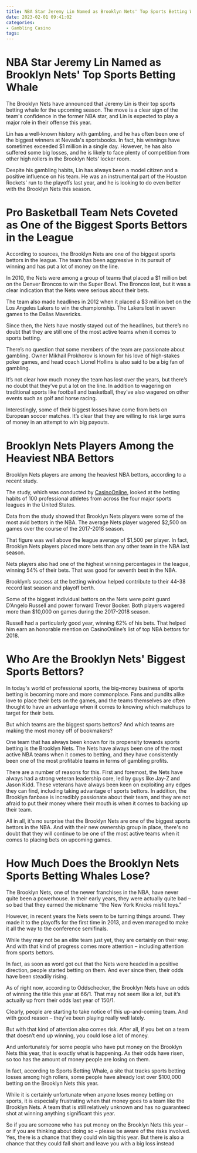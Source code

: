 ```yaml
---
title: NBA Star Jeremy Lin Named as Brooklyn Nets' Top Sports Betting Whale
date: 2023-02-01 09:41:02
categories:
- Gambling Casino
tags:
---
```



#  NBA Star Jeremy Lin Named as Brooklyn Nets' Top Sports Betting Whale

The Brooklyn Nets have announced that Jeremy Lin is their top sports betting whale for the upcoming season. The move is a clear sign of the team's confidence in the former NBA star, and Lin is expected to play a major role in their offense this year.

Lin has a well-known history with gambling, and he has often been one of the biggest winners at Nevada's sportsbooks. In fact, his winnings have sometimes exceeded $1 million in a single day. However, he has also suffered some big losses, and he is likely to face plenty of competition from other high rollers in the Brooklyn Nets' locker room.

Despite his gambling habits, Lin has always been a model citizen and a positive influence on his team. He was an instrumental part of the Houston Rockets' run to the playoffs last year, and he is looking to do even better with the Brooklyn Nets this season.

#  Pro Basketball Team Nets Coveted as One of the Biggest Sports Bettors in the League

According to sources, the Brooklyn Nets are one of the biggest sports bettors in the league. The team has been aggressive in its pursuit of winning and has put a lot of money on the line.

In 2010, the Nets were among a group of teams that placed a $1 million bet on the Denver Broncos to win the Super Bowl. The Broncos lost, but it was a clear indication that the Nets were serious about their bets.

The team also made headlines in 2012 when it placed a $3 million bet on the Los Angeles Lakers to win the championship. The Lakers lost in seven games to the Dallas Mavericks.

Since then, the Nets have mostly stayed out of the headlines, but there’s no doubt that they are still one of the most active teams when it comes to sports betting.

There’s no question that some members of the team are passionate about gambling. Owner Mikhail Prokhorov is known for his love of high-stakes poker games, and head coach Lionel Hollins is also said to be a big fan of gambling.

It’s not clear how much money the team has lost over the years, but there’s no doubt that they’ve put a lot on the line. In addition to wagering on traditional sports like football and basketball, they’ve also wagered on other events such as golf and horse racing.

Interestingly, some of their biggest losses have come from bets on European soccer matches. It’s clear that they are willing to risk large sums of money in an attempt to win big payouts.

#  Brooklyn Nets Players Among the Heaviest NBA Bettors

Brooklyn Nets players are among the heaviest NBA bettors, according to a recent study.

The study, which was conducted by <a href="https://www.casinoonline.com/">CasinoOnline</a>, looked at the betting habits of 100 professional athletes from across the four major sports leagues in the United States.

Data from the study showed that Brooklyn Nets players were some of the most avid bettors in the NBA. The average Nets player wagered $2,500 on games over the course of the 2017-2018 season.

That figure was well above the league average of $1,500 per player. In fact, Brooklyn Nets players placed more bets than any other team in the NBA last season.

Nets players also had one of the highest winning percentages in the league, winning 54% of their bets. That was good for seventh best in the NBA.

Brooklyn’s success at the betting window helped contribute to their 44-38 record last season and playoff berth.

Some of the biggest individual bettors on the Nets were point guard D’Angelo Russell and power forward Trevor Booker. Both players wagered more than $10,000 on games during the 2017-2018 season.

Russell had a particularly good year, winning 62% of his bets. That helped him earn an honorable mention on CasinoOnline’s list of top NBA bettors for 2018.

#  Who Are the Brooklyn Nets' Biggest Sports Bettors?

In today's world of professional sports, the big-money business of sports betting is becoming more and more commonplace. Fans and pundits alike love to place their bets on the games, and the teams themselves are often thought to have an advantage when it comes to knowing which matchups to target for their bets.

But which teams are the biggest sports bettors? And which teams are making the most money off of bookmakers?

One team that has always been known for its propensity towards sports betting is the Brooklyn Nets. The Nets have always been one of the most active NBA teams when it comes to betting, and they have consistently been one of the most profitable teams in terms of gambling profits.

There are a number of reasons for this. First and foremost, the Nets have always had a strong veteran leadership core, led by guys like Jay-Z and Jason Kidd. These veterans have always been keen on exploiting any edges they can find, including taking advantage of sports bettors. In addition, the Brooklyn fanbase is incredibly passionate about their team, and they are not afraid to put their money where their mouth is when it comes to backing up their team.

All in all, it's no surprise that the Brooklyn Nets are one of the biggest sports bettors in the NBA. And with their new ownership group in place, there's no doubt that they will continue to be one of the most active teams when it comes to placing bets on upcoming games.

#  How Much Does the Brooklyn Nets Sports Betting Whales Lose?

The Brooklyn Nets, one of the newer franchises in the NBA, have never quite been a powerhouse. In their early years, they were actually quite bad – so bad that they earned the nickname “the New York Knicks misfit toys.”

However, in recent years the Nets seem to be turning things around. They made it to the playoffs for the first time in 2013, and even managed to make it all the way to the conference semifinals.

While they may not be an elite team just yet, they are certainly on their way. And with that kind of progress comes more attention – including attention from sports bettors.

In fact, as soon as word got out that the Nets were headed in a positive direction, people started betting on them. And ever since then, their odds have been steadily rising.

As of right now, according to Oddschecker, the Brooklyn Nets have an odds of winning the title this year at 66/1. That may not seem like a lot, but it’s actually up from their odds last year of 150/1.

Clearly, people are starting to take notice of this up-and-coming team. And with good reason – they’ve been playing really well lately.

But with that kind of attention also comes risk. After all, if you bet on a team that doesn’t end up winning, you could lose a lot of money.

And unfortunately for some people who have put money on the Brooklyn Nets this year, that is exactly what is happening. As their odds have risen, so too has the amount of money people are losing on them.

In fact, according to Sports Betting Whale, a site that tracks sports betting losses among high rollers, some people have already lost over $100,000 betting on the Brooklyn Nets this year.



While it is certainly unfortunate when anyone loses money betting on sports, it is especially frustrating when that money goes to a team like the Brooklyn Nets. A team that is still relatively unknown and has no guaranteed shot at winning anything significant this year.

So if you are someone who has put money on the Brooklyn Nets this year – or if you are thinking about doing so – please be aware of the risks involved. Yes, there is a chance that they could win big this year. But there is also a chance that they could fall short and leave you with a big loss instead
